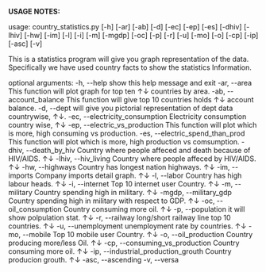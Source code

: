 **USAGE NOTES:** 

usage: country_statistics.py [-h] [-ar] [-ab] [-d] [-ec] [-ep] [-es] [-dhiv]
                             [-lhiv] [-hw] [-im] [-l] [-i] [-m] [-mgdp] [-oc]
                             [-p] [-r] [-u] [-mo] [-o] [-cp] [-ip] [-asc] [-v]

This is a statistics program will give you graph representation of the data.
Specifically we have used country facts to show the statistics Information.

optional arguments:
  -h, --help            show this help message and exit
  -ar, --area           This function will plot graph for top ten ↑↓ countries
                        by area.
  -ab, --account_balance
                        This function will give top 10 countries holds ↑↓
                        account balance.
  -d, --dept            will give you pictorial representation of dept data
                        countrywise, ↑↓.
  -ec, --electricity_consumption
                        Electricity consumption country wise, ↑↓
  -ep, --electric_vs_production
                        This function will plot which is more, high consuming
                        vs production.
  -es, --electric_spend_than_prod
                        This function will plot which is more, high production
                        vs comsumption.
  -dhiv, --death_by_hiv
                        Country where people affeced and death because of
                        HIV/AIDS. ↑↓
  -lhiv, --hiv_living   Country where people affeced by HIV/AIDS. ↑↓
  -hw, --highways       Country has longest nation highways. ↑↓
  -im, --imports        Company imports detail graph. ↑↓
  -l, --labor           Country has high labour heads. ↑↓
  -i, --internet        Top 10 internet user Country. ↑↓
  -m, --military        Country spending high in military. ↑↓
  -mgdp, --military_gdp
                        Country spending high in military with respect to GDP.
                        ↑↓
  -oc, --oil_consumption
                        Country consuming more oil. ↑↓
  -p, --population      it will show polpulation stat. ↑↓
  -r, --railway         long/short railway line top 10 countries. ↑↓
  -u, --unemployment    unemployment rate by countries. ↑↓
  -mo, --mobile         Top 10 mobile user Country. ↑↓
  -o, --oil_production  Country producing more/less Oil. ↑↓
  -cp, --consuming_vs_production
                        Country consuming more oil. ↑↓
  -ip, --industrial_production_grouth
                        Country producion grouth. ↑↓
  -asc, --ascending
  -v, --versa
